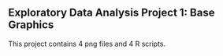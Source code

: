 ## Exploratory Data Analysis Project 1: Base Graphics

This project contains 4 png files and 4 R scripts.

